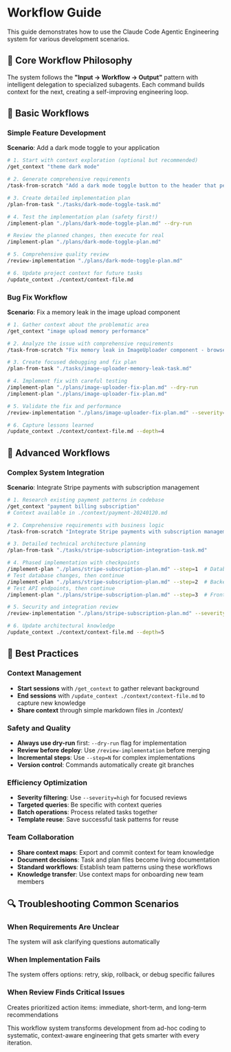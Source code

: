 # Workflow Guide

This guide demonstrates how to use the Claude Code Agentic Engineering system for various development scenarios.

## 🎯 Core Workflow Philosophy

The system follows the **"Input → Workflow → Output"** pattern with intelligent delegation to specialized subagents. Each command builds context for the next, creating a self-improving engineering loop.

## 🚀 Basic Workflows

### Simple Feature Development
**Scenario**: Add a dark mode toggle to your application

```bash
# 1. Start with context exploration (optional but recommended)
/get_context "theme dark mode"

# 2. Generate comprehensive requirements
/task-from-scratch "Add a dark mode toggle button to the header that persists user preference"

# 3. Create detailed implementation plan
/plan-from-task "./tasks/dark-mode-toggle-task.md"

# 4. Test the implementation plan (safety first!)
/implement-plan "./plans/dark-mode-toggle-plan.md" --dry-run

# Review the planned changes, then execute for real
/implement-plan "./plans/dark-mode-toggle-plan.md"

# 5. Comprehensive quality review
/review-implementation "./plans/dark-mode-toggle-plan.md"

# 6. Update project context for future tasks
/update_context ./context/context-file.md
```

### Bug Fix Workflow
**Scenario**: Fix a memory leak in the image upload component

```bash
# 1. Gather context about the problematic area
/get_context "image upload memory performance"

# 2. Analyze the issue with comprehensive requirements
/task-from-scratch "Fix memory leak in ImageUploader component - browser tab crashes after uploading multiple large images"

# 3. Create focused debugging and fix plan
/plan-from-task "./tasks/image-uploader-memory-leak-task.md"

# 4. Implement fix with careful testing
/implement-plan "./plans/image-uploader-fix-plan.md" --dry-run
/implement-plan "./plans/image-uploader-fix-plan.md"

# 5. Validate the fix and performance
/review-implementation "./plans/image-uploader-fix-plan.md" --severity=high

# 6. Capture lessons learned
/update_context ./context/context-file.md --depth=4
```

## 🔧 Advanced Workflows

### Complex System Integration
**Scenario**: Integrate Stripe payments with subscription management

```bash
# 1. Research existing payment patterns in codebase
/get_context "payment billing subscription"
# Context available in ./context/payment-20240120.md

# 2. Comprehensive requirements with business logic
/task-from-scratch "Integrate Stripe payments with subscription management - support monthly/annual plans, trial periods, and payment method updates"

# 3. Detailed technical architecture planning
/plan-from-task "./tasks/stripe-subscription-integration-task.md"

# 4. Phased implementation with checkpoints
/implement-plan "./plans/stripe-subscription-plan.md" --step=1  # Database changes
# Test database changes, then continue
/implement-plan "./plans/stripe-subscription-plan.md" --step=2  # Backend API
# Test API endpoints, then continue
/implement-plan "./plans/stripe-subscription-plan.md" --step=3  # Frontend integration

# 5. Security and integration review
/review-implementation "./plans/stripe-subscription-plan.md" --severity=high

# 6. Update architectural knowledge
/update_context ./context/context-file.md --depth=5
```

## 🎯 Best Practices

### Context Management
- **Start sessions** with `/get_context` to gather relevant background
- **End sessions** with `/update_context ./context/context-file.md` to capture new knowledge
- **Share context** through simple markdown files in ./context/

### Safety and Quality
- **Always use dry-run** first: `--dry-run` flag for implementation
- **Review before deploy**: Use `/review-implementation` before merging
- **Incremental steps**: Use `--step=N` for complex implementations
- **Version control**: Commands automatically create git branches

### Efficiency Optimization  
- **Severity filtering**: Use `--severity=high` for focused reviews
- **Targeted queries**: Be specific with context queries
- **Batch operations**: Process related tasks together
- **Template reuse**: Save successful task patterns for reuse

### Team Collaboration
- **Share context maps**: Export and commit context for team knowledge
- **Document decisions**: Task and plan files become living documentation  
- **Standard workflows**: Establish team patterns using these workflows
- **Knowledge transfer**: Use context maps for onboarding new team members

## 🔍 Troubleshooting Common Scenarios

### When Requirements Are Unclear
The system will ask clarifying questions automatically

### When Implementation Fails
The system offers options: retry, skip, rollback, or debug specific failures

### When Review Finds Critical Issues
Creates prioritized action items: immediate, short-term, and long-term recommendations

This workflow system transforms development from ad-hoc coding to systematic, context-aware engineering that gets smarter with every iteration.
